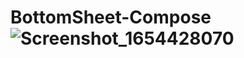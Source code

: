 # BottomSheet-Compose![Screenshot_1654428070](https://user-images.githubusercontent.com/70285394/172048170-024d38b4-d467-4123-993f-26ad4e421767.png)
